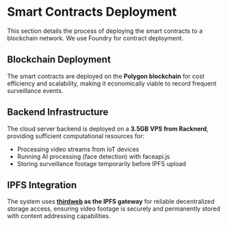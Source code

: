 # Smart Contracts Deployment

This section details the process of deploying the smart contracts to a blockchain network. We use Foundry for contract deployment.

## Blockchain Deployment

The smart contracts are deployed on the **Polygon blockchain** for cost efficiency and scalability, making it economically viable to record frequent surveillance events.

## Backend Infrastructure

The cloud server backend is deployed on a **3.5GB VPS from Racknerd**, providing sufficient computational resources for:
- Processing video streams from IoT devices
- Running AI processing (face detection) with faceapi.js
- Storing surveillance footage temporarily before IPFS upload

## IPFS Integration

The system uses **[thirdweb](https://thirdweb.com) as the IPFS gateway** for reliable decentralized storage access, ensuring video footage is securely and permanently stored with content addressing capabilities.